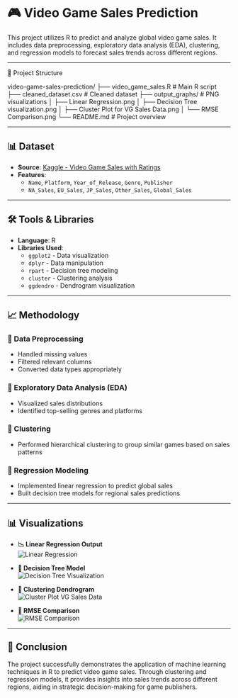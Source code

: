 # 🎮 Video Game Sales Prediction

This project utilizes R to predict and analyze global video game sales. It includes data preprocessing, exploratory data analysis (EDA), clustering, and regression models to forecast sales trends across different regions.

---

📁 Project Structure

video-game-sales-prediction/
├── video_game_sales.R           # Main R script
├── cleaned_dataset.csv          # Cleaned dataset
├── output_graphs/               # PNG visualizations
│   ├── Linear Regression.png
│   ├── Decision Tree visualization.png
│   ├── Cluster Plot for VG Sales Data.png
│   └── RMSE Comparison.png
└── README.md                    # Project overview

---

## 📊 Dataset

- **Source**: [Kaggle - Video Game Sales with Ratings](https://www.kaggle.com/datasets/gregorut/videogamesales)
- **Features**:
  - `Name`, `Platform`, `Year_of_Release`, `Genre`, `Publisher`
  - `NA_Sales`, `EU_Sales`, `JP_Sales`, `Other_Sales`, `Global_Sales`

---

## 🛠 Tools & Libraries

- **Language**: R
- **Libraries Used**:
  - `ggplot2` - Data visualization
  - `dplyr` - Data manipulation
  - `rpart` - Decision tree modeling
  - `cluster` - Clustering analysis
  - `ggdendro` - Dendrogram visualization

---

## 📈 Methodology

### 🔹 Data Preprocessing
- Handled missing values
- Filtered relevant columns
- Converted data types appropriately

### 🔹 Exploratory Data Analysis (EDA)
- Visualized sales distributions
- Identified top-selling genres and platforms

### 🔹 Clustering
- Performed hierarchical clustering to group similar games based on sales patterns

### 🔹 Regression Modeling
- Implemented linear regression to predict global sales
- Built decision tree models for regional sales predictions

---

## 📊 Visualizations

- **📉 Linear Regression Output**  
  ![Linear Regression](output_graphs/Linear_Regression.png)

- **🌲 Decision Tree Model**  
  ![Decision Tree Visualization](output_graphs/Decision_Tree_visualization.png)

- **🔗 Clustering Dendrogram**  
  ![Cluster Plot VG Sales Data](output_graphs/Cluster_Plot_for_VG_Sales_Data.png)

- **📏 RMSE Comparison**  
  ![RMSE Comparison](output_graphs/RMSE_Comparison.png)

---

## 📌 Conclusion

The project successfully demonstrates the application of machine learning techniques in R to predict video game sales. Through clustering and regression models, it provides insights into sales trends across different regions, aiding in strategic decision-making for game publishers.
